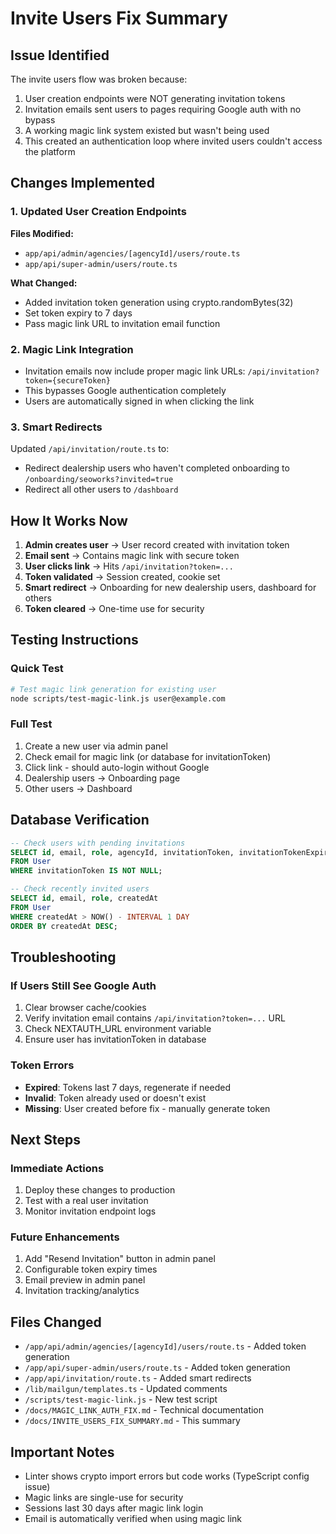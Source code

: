 # Invite Users Fix Summary

## Issue Identified
The invite users flow was broken because:
1. User creation endpoints were NOT generating invitation tokens
2. Invitation emails sent users to pages requiring Google auth with no bypass
3. A working magic link system existed but wasn't being used
4. This created an authentication loop where invited users couldn't access the platform

## Changes Implemented

### 1. Updated User Creation Endpoints
**Files Modified:**
- `app/api/admin/agencies/[agencyId]/users/route.ts`
- `app/api/super-admin/users/route.ts`

**What Changed:**
- Added invitation token generation using crypto.randomBytes(32)
- Set token expiry to 7 days
- Pass magic link URL to invitation email function

### 2. Magic Link Integration
- Invitation emails now include proper magic link URLs: `/api/invitation?token={secureToken}`
- This bypasses Google authentication completely
- Users are automatically signed in when clicking the link

### 3. Smart Redirects
Updated `/api/invitation/route.ts` to:
- Redirect dealership users who haven't completed onboarding to `/onboarding/seoworks?invited=true`
- Redirect all other users to `/dashboard`

## How It Works Now

1. **Admin creates user** → User record created with invitation token
2. **Email sent** → Contains magic link with secure token
3. **User clicks link** → Hits `/api/invitation?token=...`
4. **Token validated** → Session created, cookie set
5. **Smart redirect** → Onboarding for new dealership users, dashboard for others
6. **Token cleared** → One-time use for security

## Testing Instructions

### Quick Test
```bash
# Test magic link generation for existing user
node scripts/test-magic-link.js user@example.com
```

### Full Test
1. Create a new user via admin panel
2. Check email for magic link (or database for invitationToken)
3. Click link - should auto-login without Google
4. Dealership users → Onboarding page
5. Other users → Dashboard

## Database Verification
```sql
-- Check users with pending invitations
SELECT id, email, role, agencyId, invitationToken, invitationTokenExpires 
FROM User 
WHERE invitationToken IS NOT NULL;

-- Check recently invited users
SELECT id, email, role, createdAt 
FROM User 
WHERE createdAt > NOW() - INTERVAL 1 DAY
ORDER BY createdAt DESC;
```

## Troubleshooting

### If Users Still See Google Auth
1. Clear browser cache/cookies
2. Verify invitation email contains `/api/invitation?token=...` URL
3. Check NEXTAUTH_URL environment variable
4. Ensure user has invitationToken in database

### Token Errors
- **Expired**: Tokens last 7 days, regenerate if needed
- **Invalid**: Token already used or doesn't exist
- **Missing**: User created before fix - manually generate token

## Next Steps

### Immediate Actions
1. Deploy these changes to production
2. Test with a real user invitation
3. Monitor invitation endpoint logs

### Future Enhancements
1. Add "Resend Invitation" button in admin panel
2. Configurable token expiry times
3. Email preview in admin panel
4. Invitation tracking/analytics

## Files Changed
- `/app/api/admin/agencies/[agencyId]/users/route.ts` - Added token generation
- `/app/api/super-admin/users/route.ts` - Added token generation  
- `/app/api/invitation/route.ts` - Added smart redirects
- `/lib/mailgun/templates.ts` - Updated comments
- `/scripts/test-magic-link.js` - New test script
- `/docs/MAGIC_LINK_AUTH_FIX.md` - Technical documentation
- `/docs/INVITE_USERS_FIX_SUMMARY.md` - This summary

## Important Notes
- Linter shows crypto import errors but code works (TypeScript config issue)
- Magic links are single-use for security
- Sessions last 30 days after magic link login
- Email is automatically verified when using magic link